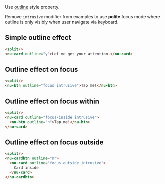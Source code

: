Use [outline](../../reference/attributes/outline.md) style property.

Remove `intrusive` modifier from examples to use **polite** focus mode where outline is only visibly when user navigate via keyboard.

## Simple outline effect

```html
<split/>
<nu-card outline="y">Let me get your attention.</nu-card>
```

## Outline effect on focus

```html
<split/>
<nu-btn outline="focus intrusive">Tap me!</nu-btn>
```

## Outline effect on focus within

```html
<split/>
<nu-card outline="focus-inside intrusive">
  <nu-btn outline="n">Tap me!</nu-btn>
</nu-card>
```

## Outline effect on focus outside

```html
<split/>
<nu-cardbtn outline="n">
  <nu-card outline="focus-outside intrusive">
    Card inside
  </nu-card>
</nu-cardbtn>
```
